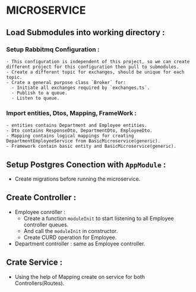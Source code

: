 # MICROSERVICE

## Load Submodules into working directory :

  ### Setup Rabbitmq Configuration :
    - This configuration is independent of this project, so we can create different project for this configuration then pull to submodules.
    - Create a different topic for exchanges, should be unique for each topic.
    - Crate a general purpose class `Broker` for:
      - Initiate all exchanges required by `exchanges.ts`.
      - Publish to a queue.
      - Listen to queue.

  ### Import entities, Dtos, Mapping, FrameWork :
    - entities contains Department and Employee entities.
    - Dto contains ResponseDto, DepartmentDto, EmployeeDto.
    - Mapping contains logical mappings for creating DepartmentEmployeeService from BasicMicroservice(generic).
    - Framework contain basic entity and BasicMicroservice(generic).

## Setup Postgres Conection with `AppModule` :
  - Create migrations before running the microservice.

## Create Controller :
  - Employee conroller :
    - Create a function `moduleInit` to start listening to all Employee controller queues.
    - And call the `moduleInit` in constructor.
    - Create CURD operation for Employee.
  - Department controller : same as Employee controller.

## Crate Service :
  - Using the help of Mapping create on service for both Controllers(Routes).